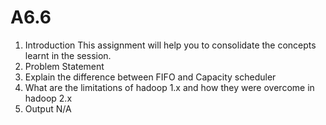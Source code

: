 # A6.6
1. Introduction
This assignment will help you to consolidate the concepts learnt in the session.
2. Problem Statement
1. Explain the difference between FIFO and Capacity scheduler
2. What are the limitations of hadoop 1.x and how they were overcome in hadoop 2.x
3. Output
N/A
